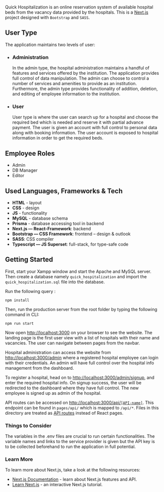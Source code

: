 Quick Hospitalization is an online reservation system of available hospital beds from the vacancy data provided by the hospitals. This is a [Next.js](https://nextjs.org/) project designed with `Bootstrap` and `SASS`.

## **User Type**

The application maintains two levels of user:

- ### **Administration**
  In the admin type, the hospital administration maintains a handful of features and services offered by the institution. The application provides full control of data manipulation. The admin can choose to control a number of services and amenities to provide as an institution. Furthermore, the admin type provides functionality of addition, deletion, and editing of employee information to the institution.
- ### **User**
  User type is where the user can search up for a hospital and choose the required bed which is needed and reserve it with partial advance payment. The user is given an account with full control to personal data along with booking information. The user account is exposed to hospital information in order to get the required beds.

## **Employee Roles**

- Admin
- DB Manager
- Editor

## **Used Languages, Frameworks & Tech**

- **HTML** - layout
- **CSS** - design
- **JS** - functionality
- **MySQL** - database schema
- **Prisma** - database accessing tool in backend
- **Next.js — React-Framework**: backend
- **Bootstrap — CSS Framework**: frontend – design & outlook
- **SASS**: CSS compiler
- **Typescript — JS Superset**: full-stack, for type-safe code

## **Getting Started**

First, start your Xampp window and start the Apache and MySQL server. Then create a database namely `quick_hospitalization` and import the `quick_hospitalization.sql` file into the database.

Run the following query : 

```node
npm install
```
Then, run the production server from the root folder by typing the following command in CLI:

```node
npm run start
```

Now open [http://localhost:3000](http://localhost:3000) on your browser to see the website. The landing page is the first user view with a list of hospitals with their name and vacancies. The user can navigate between pages from the navbar.

Hospital administration can access the website from [http://localhost:3000/admin](http://localhost:3000/admin) where a registered hospital employee can login with their credentials. An admin will have full control over the hospital info management from the dashboard.

To register a hospital, head on to [http://localhost:3000/admin/signup](http://localhost:3000/admin/signup), and enter the required hospital info. On signup success, the user will be redirected to the dashboard where they have full control. The new employee is signed up as admin of the hospital.

API routes can be accessed on [http://localhost:3000/api/`[API-name]`](http://localhost:3000/api/hello). This endpoint can be found in `pages/api/` which is mapped to `/api/*`. Files in this directory are treated as [API routes](https://nextjs.org/docs/api-routes/introduction) instead of React pages.

### **Things to Consider**

The variables in the .env files are crucial to run certain functionalities. The variable names and links to the service provider is given but the API key is to be collected beforehand to run the application in full potential.

### Learn More

To learn more about Next.js, take a look at the following resources:

- [Next.js Documentation](https://nextjs.org/docs) - learn about Next.js features and API.
- [Learn Next.js](https://nextjs.org/learn) - an interactive Next.js tutorial.

